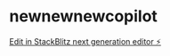 # newnewnewcopilot

[Edit in StackBlitz next generation editor ⚡️](https://stackblitz.com/~/github.com/chikingsley/newnewnewcopilot)